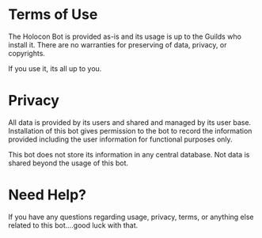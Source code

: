 # Terms of Use
The Holocon Bot is provided as-is and its usage is up to the Guilds who install it. There are no warranties for
preserving of data, privacy, or copyrights.

If you use it, its all up to you.

# Privacy
All data is provided by its users and shared and managed by its user base. Installation of this bot gives permission
to the bot to record the information provided including the user information for functional purposes only.

This bot does not store its information in any central database. Not data is shared beyond the usage of this bot.

# Need Help?
If you have any questions regarding usage, privacy, terms, or anything else related to this bot....good luck with that.
